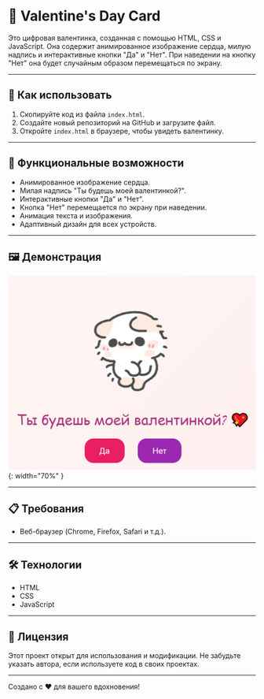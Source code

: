 ﻿# 💖 Valentine's Day Card

Это цифровая валентинка, созданная с помощью HTML, CSS и JavaScript. Она содержит анимированное изображение сердца, милую надпись и интерактивные кнопки "Да" и "Нет". При наведении на кнопку "Нет" она будет случайным образом перемещаться по экрану.

---

## 🚀 Как использовать

1. Скопируйте код из файла `index.html`.
2. Создайте новый репозиторий на GitHub и загрузите файл.
3. Откройте `index.html` в браузере, чтобы увидеть валентинку.

---

## 🎨 Функциональные возможности

- Анимированное изображение сердца.
- Милая надпись "Ты будешь моей валентинкой?".
- Интерактивные кнопки "Да" и "Нет".
- Кнопка "Нет" перемещается по экрану при наведении.
- Анимация текста и изображения.
- Адаптивный дизайн для всех устройств.

---

## 🖼️ Демонстрация

![Valentine's Day Card Demo](index.png){: width="70%" }

---

## 📋 Требования

- Веб-браузер (Chrome, Firefox, Safari и т.д.).

---

## 🛠️ Технологии

- HTML
- CSS
- JavaScript

---

## 📝 Лицензия

Этот проект открыт для использования и модификации. Не забудьте указать автора, если используете код в своих проектах.

---

Создано с ❤️ для вашего вдохновения!